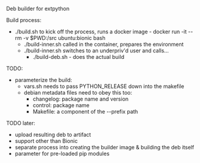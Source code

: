 Deb builder for extpython

Build process:

- ./build.sh to kick off the process, runs a docker image - docker run -it --rm -v $PWD:/src ubuntu:bionic bash
    - ./build-inner.sh called in the container, prepares the environment
    - ./build-inner.sh switches to an underpriv'd user and calls...
        - ./build-deb.sh - does the actual build

TODO:
- parameterize the build:
    - vars.sh needs to pass PYTHON_RELEASE down into the makefile
    - debian metadata files need to obey this too:
        - changelog: package name and version
        - control: package name
        - Makefile: a component of the --prefix path

TODO later:
- upload resulting deb to artifact
- support other than Bionic
- separate process into creating the builder image & building the deb itself
- parameter for pre-loaded pip modules
